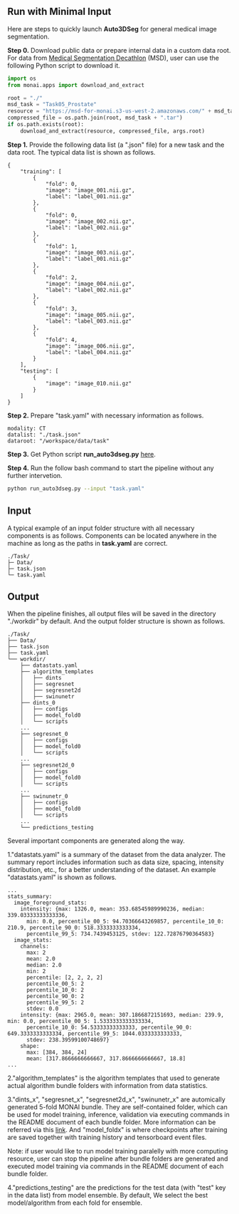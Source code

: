 ## Run with Minimal Input

Here are steps to quickly launch **Auto3DSeg** for general medical image segmentation.

**Step 0.** Download public data or prepare internal data in a custom data root. For data from [Medical Segmentation Decathlon](http://medicaldecathlon.com/) (MSD), user can use the following Python script to download it.

```python
import os
from monai.apps import download_and_extract

root = "./"
msd_task = "Task05_Prostate"
resource = "https://msd-for-monai.s3-us-west-2.amazonaws.com/" + msd_task + ".tar"
compressed_file = os.path.join(root, msd_task + ".tar")
if os.path.exists(root):
    download_and_extract(resource, compressed_file, args.root)
```

**Step 1.** Provide the following data list (a ".json" file) for a new task and the data root. The typical data list is shown as follows.

```
{
    "training": [
        {
            "fold": 0,
            "image": "image_001.nii.gz",
            "label": "label_001.nii.gz"
        },
        {
            "fold": 0,
            "image": "image_002.nii.gz",
            "label": "label_002.nii.gz"
        },
        {
            "fold": 1,
            "image": "image_003.nii.gz",
            "label": "label_001.nii.gz"
        },
        {
            "fold": 2,
            "image": "image_004.nii.gz",
            "label": "label_002.nii.gz"
        },
        {
            "fold": 3,
            "image": "image_005.nii.gz",
            "label": "label_003.nii.gz"
        },
        {
            "fold": 4,
            "image": "image_006.nii.gz",
            "label": "label_004.nii.gz"
        }
    ],
    "testing": [
        {
            "image": "image_010.nii.gz"
        }
    ]
}
```

**Step 2.** Prepare "task.yaml" with necessary information as follows.

```
modality: CT
datalist: "./task.json"
dataroot: "/workspace/data/task"
```

**Step 3.** Get Python script **run_auto3dseg.py** [here](../scripts/run_auto3dseg.py).

**Step 4.** Run the follow bash command to start the pipeline without any further intervetion.

```bash
python run_auto3dseg.py --input "task.yaml"
```

## Input

A typical example of an input folder structure with all necessary components is as follows. Components can be located anywhere in the machine as long as the paths in **task.yaml** are correct.

```
./Task/
├─ Data/
├─ task.json
└─ task.yaml
```

## Output

When the pipeline finishes, all output files will be saved in the directory "./workdir" by default. And the output folder structure is shown as follows.

```
./Task/
├── Data/
├── task.json
├── task.yaml
└── workdir/
    ├── datastats.yaml
    ├── algorithm_templates
    │   ├── dints
    │   ├── segresnet
    │   ├── segresnet2d
    │   ├── swinunetr
    ├── dints_0
    │   ├── configs
    │   ├── model_fold0
    │   └── scripts
	...
    ├── segresnet_0
    │   ├── configs
    │   ├── model_fold0
    │   └── scripts
	...
    ├── segresnet2d_0
    │   ├── configs
    │   ├── model_fold0
    │   └── scripts
	...
    ├── swinunetr_0
    │   ├── configs
    │   ├── model_fold0
    │   └── scripts
    ...
    └── predictions_testing
```

Several important components are generated along the way.

1."datastats.yaml" is a summary of the dataset from the data analyzer. The summary report includes information such as data size, spacing, intensity distribution, etc., for a better understanding of the dataset. An example "datastats.yaml" is shown as follows.

```
...
stats_summary:
  image_foreground_stats:
    intensity: {max: 1326.0, mean: 353.68545989990236, median: 339.03333333333336,
      min: 0.0, percentile_00_5: 94.70366643269857, percentile_10_0: 210.9, percentile_90_0: 518.3333333333334,
      percentile_99_5: 734.7439453125, stdev: 122.72876790364583}
  image_stats:
    channels:
      max: 2
      mean: 2.0
      median: 2.0
      min: 2
      percentile: [2, 2, 2, 2]
      percentile_00_5: 2
      percentile_10_0: 2
      percentile_90_0: 2
      percentile_99_5: 2
      stdev: 0.0
    intensity: {max: 2965.0, mean: 307.1866872151693, median: 239.9, min: 0.0, percentile_00_5: 1.5333333333333334,
      percentile_10_0: 54.53333333333333, percentile_90_0: 649.3333333333334, percentile_99_5: 1044.0333333333333,
      stdev: 238.39599100748697}
    shape:
      max: [384, 384, 24]
      mean: [317.8666666666667, 317.8666666666667, 18.8]
...
```

2."algorithm_templates" is the algorithm templates that used to generate actual algorithm bundle folders with information from data statistics.

3."dints_x", "segresnet_x", "segresnet2d_x", "swinunetr_x" are automically generated 5-fold MONAI bundle. They are self-contained folder, which can be used for model training, inference, validation via executing commands in the README document of each bundle folder. More information can be referred via this [link](https://docs.monai.io/en/latest/bundle.html). And "model_foldx" is where checkpoints after training are saved together with training history and tensorboard event files.

Note: if user would like to run model training paralelly with more computing resource, user can stop the pipeline after bundle folders are generated and executed model training via commands in the README document of each bundle folder.

4."predictions_testing" are the predictions for the test data (with "test" key in the data list) from model ensemble. By default, We select the best model/algorithm from each fold for ensemble.
